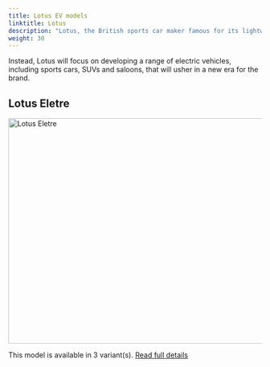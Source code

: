 ```yaml
---
title: Lotus EV models
linktitle: Lotus
description: "Lotus, the British sports car maker famous for its lightweight and agile models, is undergoing a radical transformation. The company, which is now owned by Chinese giant Geely, has announced that it will stop producing combustion-engined cars after the launch of the Emira, its last petrol-powered model. "
weight: 30
---
```

Instead, Lotus will focus on developing a range of electric vehicles, including sports cars, SUVs and saloons, that will usher in a new era for the brand.


## Lotus Eletre

<a href="eletre"><img src="https://media.evkx.net/multimedia/models/lotus/eletre/eletre_r/main_1_st.jpg" width="800" height="449" alt="Lotus Eletre" ></a>

This model is available in 3 variant(s). 
[Read full details](eletre/)
